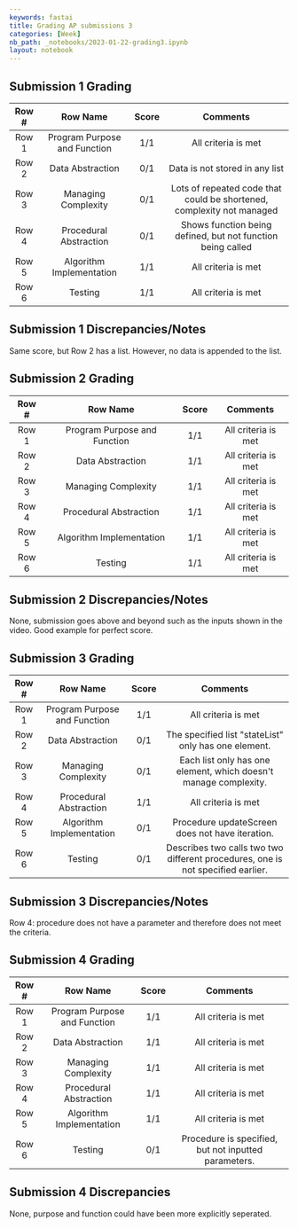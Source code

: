 ```yaml
---
keywords: fastai
title: Grading AP submissions 3
categories: [Week]
nb_path: _notebooks/2023-01-22-grading3.ipynb
layout: notebook
---
```


<!--
#################################################
### THIS FILE WAS AUTOGENERATED! DO NOT EDIT! ###
#################################################
# file to edit: _notebooks/2023-01-22-grading3.ipynb
-->

<div class="container" id="notebook-container">
        
<div class="cell border-box-sizing text_cell rendered"><div class="inner_cell">
<div class="text_cell_render border-box-sizing rendered_html">
<h2 id="Submission-1-Grading">Submission 1 Grading<a class="anchor-link" href="#Submission-1-Grading"> </a></h2><table>
<thead><tr>
<th style="text-align:center">Row #</th>
<th style="text-align:center">Row Name</th>
<th style="text-align:center">Score</th>
<th style="text-align:center">Comments</th>
</tr>
</thead>
<tbody>
<tr>
<td style="text-align:center">Row 1</td>
<td style="text-align:center">Program Purpose and Function</td>
<td style="text-align:center">1/1</td>
<td style="text-align:center">All criteria is met</td>
</tr>
<tr>
<td style="text-align:center">Row 2</td>
<td style="text-align:center">Data Abstraction</td>
<td style="text-align:center">0/1</td>
<td style="text-align:center">Data is not stored in any list</td>
</tr>
<tr>
<td style="text-align:center">Row 3</td>
<td style="text-align:center">Managing Complexity</td>
<td style="text-align:center">0/1</td>
<td style="text-align:center">Lots of repeated code that could be shortened, complexity not managed</td>
</tr>
<tr>
<td style="text-align:center">Row 4</td>
<td style="text-align:center">Procedural Abstraction</td>
<td style="text-align:center">0/1</td>
<td style="text-align:center">Shows function being defined, but not function being called</td>
</tr>
<tr>
<td style="text-align:center">Row 5</td>
<td style="text-align:center">Algorithm Implementation</td>
<td style="text-align:center">1/1</td>
<td style="text-align:center">All criteria is met</td>
</tr>
<tr>
<td style="text-align:center">Row 6</td>
<td style="text-align:center">Testing</td>
<td style="text-align:center">1/1</td>
<td style="text-align:center">All criteria is met</td>
</tr>
</tbody>
</table>
<h2 id="Submission-1-Discrepancies/Notes">Submission 1 Discrepancies/Notes<a class="anchor-link" href="#Submission-1-Discrepancies/Notes"> </a></h2><p>Same score, but Row 2 has a list. However, no data is appended to the list.</p>

</div>
</div>
</div>
<div class="cell border-box-sizing text_cell rendered"><div class="inner_cell">
<div class="text_cell_render border-box-sizing rendered_html">
<h2 id="Submission-2-Grading">Submission 2 Grading<a class="anchor-link" href="#Submission-2-Grading"> </a></h2><table>
<thead><tr>
<th style="text-align:center">Row #</th>
<th style="text-align:center">Row Name</th>
<th style="text-align:center">Score</th>
<th style="text-align:center">Comments</th>
</tr>
</thead>
<tbody>
<tr>
<td style="text-align:center">Row 1</td>
<td style="text-align:center">Program Purpose and Function</td>
<td style="text-align:center">1/1</td>
<td style="text-align:center">All criteria is met</td>
</tr>
<tr>
<td style="text-align:center">Row 2</td>
<td style="text-align:center">Data Abstraction</td>
<td style="text-align:center">1/1</td>
<td style="text-align:center">All criteria is met</td>
</tr>
<tr>
<td style="text-align:center">Row 3</td>
<td style="text-align:center">Managing Complexity</td>
<td style="text-align:center">1/1</td>
<td style="text-align:center">All criteria is met</td>
</tr>
<tr>
<td style="text-align:center">Row 4</td>
<td style="text-align:center">Procedural Abstraction</td>
<td style="text-align:center">1/1</td>
<td style="text-align:center">All criteria is met</td>
</tr>
<tr>
<td style="text-align:center">Row 5</td>
<td style="text-align:center">Algorithm Implementation</td>
<td style="text-align:center">1/1</td>
<td style="text-align:center">All criteria is met</td>
</tr>
<tr>
<td style="text-align:center">Row 6</td>
<td style="text-align:center">Testing</td>
<td style="text-align:center">1/1</td>
<td style="text-align:center">All criteria is met</td>
</tr>
</tbody>
</table>
<h2 id="Submission-2-Discrepancies/Notes">Submission 2 Discrepancies/Notes<a class="anchor-link" href="#Submission-2-Discrepancies/Notes"> </a></h2><p>None, submission goes above and beyond such as the inputs shown in the video. Good example for perfect score.</p>

</div>
</div>
</div>
<div class="cell border-box-sizing text_cell rendered"><div class="inner_cell">
<div class="text_cell_render border-box-sizing rendered_html">
<h2 id="Submission-3-Grading">Submission 3 Grading<a class="anchor-link" href="#Submission-3-Grading"> </a></h2><table>
<thead><tr>
<th style="text-align:center">Row #</th>
<th style="text-align:center">Row Name</th>
<th style="text-align:center">Score</th>
<th style="text-align:center">Comments</th>
</tr>
</thead>
<tbody>
<tr>
<td style="text-align:center">Row 1</td>
<td style="text-align:center">Program Purpose and Function</td>
<td style="text-align:center">1/1</td>
<td style="text-align:center">All criteria is met</td>
</tr>
<tr>
<td style="text-align:center">Row 2</td>
<td style="text-align:center">Data Abstraction</td>
<td style="text-align:center">0/1</td>
<td style="text-align:center">The specified list "stateList" only has one element.</td>
</tr>
<tr>
<td style="text-align:center">Row 3</td>
<td style="text-align:center">Managing Complexity</td>
<td style="text-align:center">0/1</td>
<td style="text-align:center">Each list only has one element, which doesn't manage complexity.</td>
</tr>
<tr>
<td style="text-align:center">Row 4</td>
<td style="text-align:center">Procedural Abstraction</td>
<td style="text-align:center">1/1</td>
<td style="text-align:center">All criteria is met</td>
</tr>
<tr>
<td style="text-align:center">Row 5</td>
<td style="text-align:center">Algorithm Implementation</td>
<td style="text-align:center">0/1</td>
<td style="text-align:center">Procedure updateScreen does not have iteration.</td>
</tr>
<tr>
<td style="text-align:center">Row 6</td>
<td style="text-align:center">Testing</td>
<td style="text-align:center">0/1</td>
<td style="text-align:center">Describes two calls two two different procedures, one is not specified earlier.</td>
</tr>
</tbody>
</table>
<h2 id="Submission-3-Discrepancies/Notes">Submission 3 Discrepancies/Notes<a class="anchor-link" href="#Submission-3-Discrepancies/Notes"> </a></h2><p>Row 4: procedure does not have a parameter and therefore does not meet the criteria.</p>

</div>
</div>
</div>
<div class="cell border-box-sizing text_cell rendered"><div class="inner_cell">
<div class="text_cell_render border-box-sizing rendered_html">
<h2 id="Submission-4-Grading">Submission 4 Grading<a class="anchor-link" href="#Submission-4-Grading"> </a></h2><table>
<thead><tr>
<th style="text-align:center">Row #</th>
<th style="text-align:center">Row Name</th>
<th style="text-align:center">Score</th>
<th style="text-align:center">Comments</th>
</tr>
</thead>
<tbody>
<tr>
<td style="text-align:center">Row 1</td>
<td style="text-align:center">Program Purpose and Function</td>
<td style="text-align:center">1/1</td>
<td style="text-align:center">All criteria is met</td>
</tr>
<tr>
<td style="text-align:center">Row 2</td>
<td style="text-align:center">Data Abstraction</td>
<td style="text-align:center">1/1</td>
<td style="text-align:center">All criteria is met</td>
</tr>
<tr>
<td style="text-align:center">Row 3</td>
<td style="text-align:center">Managing Complexity</td>
<td style="text-align:center">1/1</td>
<td style="text-align:center">All criteria is met</td>
</tr>
<tr>
<td style="text-align:center">Row 4</td>
<td style="text-align:center">Procedural Abstraction</td>
<td style="text-align:center">1/1</td>
<td style="text-align:center">All criteria is met</td>
</tr>
<tr>
<td style="text-align:center">Row 5</td>
<td style="text-align:center">Algorithm Implementation</td>
<td style="text-align:center">1/1</td>
<td style="text-align:center">All criteria is met</td>
</tr>
<tr>
<td style="text-align:center">Row 6</td>
<td style="text-align:center">Testing</td>
<td style="text-align:center">0/1</td>
<td style="text-align:center">Procedure is specified, but not inputted parameters.</td>
</tr>
</tbody>
</table>
<h2 id="Submission-4-Discrepancies">Submission 4 Discrepancies<a class="anchor-link" href="#Submission-4-Discrepancies"> </a></h2><p>None, purpose and function could have been more explicitly seperated.</p>

</div>
</div>
</div>
</div>
 


